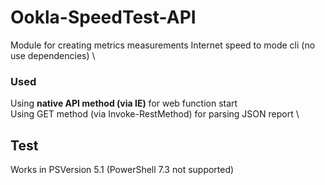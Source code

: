 # Ookla-SpeedTest-API
Module for creating metrics measurements Internet speed to mode cli (no use dependencies) \
### Used
Using **native API method (via IE)** for web function start \
Using GET method (via Invoke-RestMethod) for parsing JSON report \
## Test
Works in PSVersion 5.1 (PowerShell 7.3 not supported)
